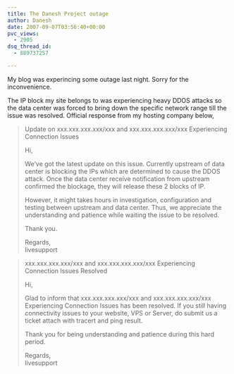 ```yaml
---
title: The Danesh Project outage
author: Danesh
date: 2007-09-07T03:56:40+00:00
pvc_views:
  - 2905
dsq_thread_id:
  - 889737257

---
```

My blog was experincing some outage last night. Sorry for the inconvenience.

The IP block my site belongs to was experiencing heavy DDOS attacks so the data center was forced to bring down the specific network range till the issue was resolved. Official response from my hosting company below,

>  <span class="mediumtext">Update on </span><span class="mediumtext">xxx.xxx.xxx.xxx/xxx</span> <span class="mediumtext">and </span><span class="mediumtext">xxx.xxx.xxx.xxx/xxx</span> <span class="mediumtext">Experiencing Connection Issues</span>
> 
> Hi,
> 
> We&#8217;ve got the latest update on this issue. Currently upstream of data center is blocking the IPs which are determined to cause the DDOS attack. Once the data center receive notification from upstream confirmed the blockage, they will release these 2 blocks of IP.
> 
> However, it might takes hours in investigation, configuration and testing between upstream and data center. Thus, we appreciate the understanding and patience while waiting the issue to be resolved.
> 
> Thank you.
> 
> Regards,  
> livesupport

> <span class="mediumtext">xxx.xxx.xxx.xxx/xxx and xxx.xxx.xxx.xxx/xxx Experiencing Connection Issues Resolved</span>
> 
> Hi,
> 
> Glad to inform that <span class="mediumtext">xxx.xxx.xxx.xxx/xxx</span> <span class="mediumtext">and </span><span class="mediumtext">xxx.xxx.xxx.xxx/xxx</span> <span class="mediumtext">Experiencing Connection Issues has been resolved. If you still having connectivity issues to your website, VPS or Server, do submit us a ticket attach with tracert and ping result.</span>
> 
> Thank you for being understanding and patience during this hard period.
> 
> Regards,  
> livesupport